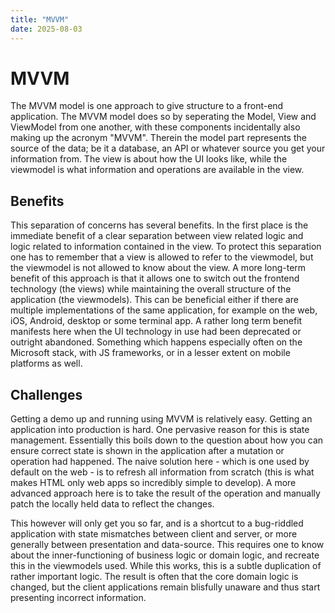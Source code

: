 ```yaml
---
title: "MVVM"
date: 2025-08-03
---
```


MVVM
====

The MVVM model is one approach to give structure to a front-end application. The MVVM model does so by seperating the Model, View and ViewModel from one another, with these components incidentally also making up the acronym "MVVM". Therein the model part represents the source of the data; be it a database, an API or whatever source you get your information from. The view is about how the UI looks like, while the viewmodel is what information and operations are available in the view.

## Benefits
This separation of concerns has several benefits. In the first place is the immediate benefit of a clear separation between view related logic and logic related to information contained in the view. To protect this separation one has to remember that a view is allowed to refer to the viewmodel, but the viewmodel is not allowed to know about the view. A more long-term benefit of this approach is that it allows one to switch out the frontend technology (the views) while maintaining the overall structure of the application (the viewmodels). This can be beneficial either if there are multiple implementations of the same application, for example on the web, iOS, Android, desktop or some terminal app. A rather long term benefit manifests here when the UI technology in use had been deprecated or outright abandoned. Something which happens especially often on the Microsoft stack, with JS frameworks, or in a lesser extent on mobile platforms as well.

## Challenges
Getting a demo up and running using MVVM is relatively easy. Getting an application into production is hard. One pervasive reason for this is state management. Essentially this boils down to the question about how you can ensure correct state is shown in the application after a mutation or operation had happened. The naive solution here - which is one used by default on the web - is to refresh all information from scratch (this is what makes HTML only web apps so incredibly simple to develop). A more advanced approach here is to take the result of the operation and manually patch the locally held data to reflect the changes.

This however will only get you so far, and is a shortcut to a bug-riddled application with state mismatches between client and server, or more generally between presentation and data-source. This requires one to know about the inner-functioning of business logic or domain logic, and recreate this in the viewmodels used. While this works, this is a subtle duplication of rather important logic. The result is often that the core domain logic is changed, but the client applications remain blisfully unaware and thus start presenting incorrect information.

